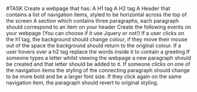 #TASK
Create a webpage that has:
A H1 tag
A H2 tag
A Header that contains a list of navigation items, styled to be horizontal across the top of the screen
A section which contains three paragraphs, each paragraph should correspond to an item on your header
Create the following events on your webpage (You can choose if it use Jquery or not!)
If a user clicks on the h1 tag,  the background should change colour, if they move their mouse out of the space the background should return to the original colour.
If a user hovers over a h2 tag replace the words inside it to contain a greeting
If someone types a letter whilst viewing the webpage a new paragraph should be created and that letter should be added to it.
If someone clicks on one of the navigation items the styling of the connecting paragraph should change to be more bold and be a larger font size. If they click again on the same navigation item, the paragraph should revert to original styling.
